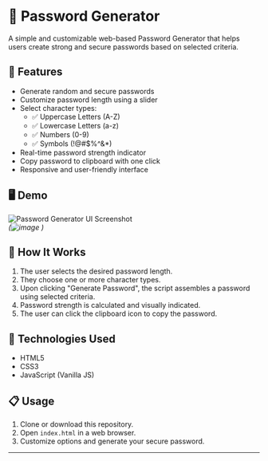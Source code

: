 # 🔐 Password Generator

A simple and customizable web-based Password Generator that helps users create strong and secure passwords based on selected criteria.

## 🚀 Features

- Generate random and secure passwords
- Customize password length using a slider
- Select character types:
  - ✅ Uppercase Letters (A-Z)
  - ✅ Lowercase Letters (a-z)
  - ✅ Numbers (0-9)
  - ✅ Symbols (!@#$%^&*)
- Real-time password strength indicator
- Copy password to clipboard with one click
- Responsive and user-friendly interface

## 🖥️ Demo
![Password Generator UI Screenshot](screenshot.png)  
*(![image](https://github.com/user-attachments/assets/490884e5-ebc5-49be-b20f-d714b4bdde79)
)*

## 🧠 How It Works

1. The user selects the desired password length.
2. They choose one or more character types.
3. Upon clicking "Generate Password", the script assembles a password using selected criteria.
4. Password strength is calculated and visually indicated.
5. The user can click the clipboard icon to copy the password.

## 🔧 Technologies Used

- HTML5
- CSS3
- JavaScript (Vanilla JS)

## 📋 Usage

1. Clone or download this repository.
2. Open `index.html` in a web browser.
3. Customize options and generate your secure password.
---
